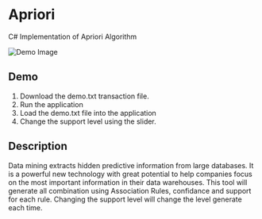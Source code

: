 # Apriori
C# Implementation of Apriori Algorithm

![Demo Image](https://github.com/mhdbouk/Apriori/blob/master/demo.png)

## Demo
1. Download the demo.txt transaction file.
2. Run the application
3. Load the demo.txt file into the application
4. Change the support level using the slider.

## Description
Data mining extracts hidden predictive information from large databases. It is a powerful new technology with great potential to help companies focus on the most important information in their data warehouses.
This tool will generate all combination using Association Rules, confidance and support for each rule. Changing the support level will change the level generate each time.
